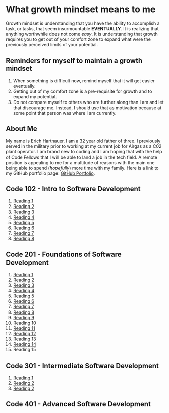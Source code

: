# What growth mindset means to me

Growth mindset is understanding that you have the ability to accomplish a task, or tasks, that seem insurmountable **EVENTUALLY**. It is realizing that anything worthwhile does not come _easy_. It is understanding that growth requires you to get out of your comfort zone to expand what were the previously perceived limits of your potential.

## Reminders for myself to maintain a growth mindset

1. When something is difficult now, remind myself that it will get easier eventually.
2. Getting out of my comfort zone is a pre-requisite for growth and to expand my potential.
3. Do not compare myself to others who are further along than I am and let that discourage me. Instead, I should use that as motivation because at some point that person was where I am currently.

## About Me

My name is Erich Hartnauer. I am a 32 year old father of three. I previously served in the military prior to working at my current job for Airgas as a C02 plant operator. I am brand new to coding and I am hoping that with the help of Code Fellows that I will be able to land a job in the tech field. A remote position is appealing to me for a multitude of reasons with the main one being able to spend (_hopefully_) more time with my family. Here is a link to my GitHub portfolio page: [GitHub Portfolio](https://github.com/Erich08).

## Code 102 - Intro to Software Development

1. [Reading 1](read01.md)
2. [Reading 2](read03.md)
3. [Reading 3](revisions.md)
4. [Reading 4](html.md)
5. [Reading 5](css.md)
6. [Reading 6](javascript.md)
7. [Reading 7](read07.md)
8. [Reading 8](read08.md)

## Code 201 - Foundations of Software Development

1. [Reading 1](class-01.md)
2. [Reading 2](class-02.md)
3. [Reading 3](class-04.md)
4. [Reading 4](class-04.md)
5. [Reading 5](class-05.md)
6. [Reading 6](class-06.md)
7. [Reading 7](class-07.md)
8. [Reading 8](class-08.md)
9. [Reading 9](class-09.md)
10. Reading 10
11. [Reading 11](class-11.md)
12. [Reading 12](class-12.md)
13. [Reading 13](class-13.md)
14. [Reading 14](class-14.md)
15. Reading 15

## Code 301 - Intermediate Software Development

1. [Reading 1](301-02.md)
2. [Reading 2](301-02.md)
3. [Reading 2](301-03.md)

## Code 401 - Advanced Software Development
